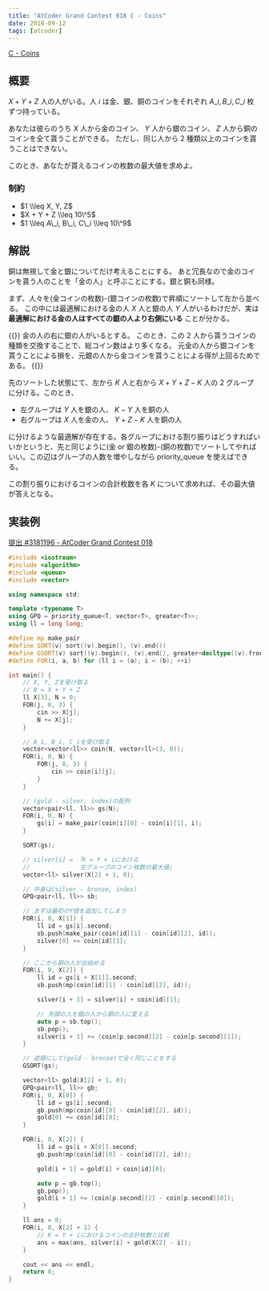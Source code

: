 ```yaml
---
title: "AtCoder Grand Contest 018 C - Coins"
date: 2018-09-12
tags: [atcoder]
---
```


[C - Coins](https://atcoder.jp/contests/agc018/tasks/agc018_c)

## 概要

$X + Y + Z$ 人の人がいる。人 $i$ は金、銀、銅のコインをそれぞれ $A\_i, B\_i, C\_i$ 枚ずつ持っている。

あなたは彼らのうち $X$ 人から金のコイン、 $Y$ 人から銀のコイン、 $Z$ 人から銅のコインを全て貰うことができる。
ただし、同じ人から 2 種類以上のコインを貰うことはできない。

このとき、あなたが貰えるコインの枚数の最大値を求めよ。

### 制約

- $1 \\leq X, Y, Z$
- $X + Y + Z \\leq 10\^5$
- $1 \\leq A\_i, B\_i, C\_i \\leq 10\^9$

## 解説

銅は無視して金と銀についてだけ考えることにする。
あと冗長なので金のコインを貰う人のことを「金の人」と呼ぶことにする。銀と銅も同様。

まず、人々を(金コインの枚数)-(銀コインの枚数)で昇順にソートして左から並べる。
この中には最適解における金の人 $X$ 人と銀の人 $Y$ 人がいるわけだが、実は **最適解における金の人はすべての銀の人より右側にいる** ことが分かる。

{{<collapse summary="証明">}}
金の人の右に銀の人がいるとする。
このとき、この 2 人から貰うコインの種類を交換することで、総コイン数はより多くなる。
元金の人から銀コインを貰うことによる損を、元銀の人から金コインを貰うことによる得が上回るためである。
{{</collapse>}}

先のソートした状態にて、左から $K$ 人と右から $X + Y + Z - K$ 人の 2 グループに分ける。このとき、

- 左グループは $Y$ 人を銀の人、 $K - Y$ 人を銅の人
- 右グループは $X$ 人を金の人、 $Y + Z - K$ 人を銅の人

に分けるような最適解が存在する。各グループにおける割り振りはどうすればいいかというと、先と同じように(金 or 銀の枚数)-(銅の枚数)でソートしてやればいい。この辺はグループの人数を増やしながら priority_queue を使えばできる。

この割り振りにおけるコインの合計枚数を各 $K$ について求めれば、その最大値が答えとなる。

## 実装例

[提出 #3181196 - AtCoder Grand Contest 018](https://atcoder.jp/contests/agc018/submissions/3181196)

```cpp
#include <iostream>
#include <algorithm>
#include <queue>
#include <vector>

using namespace std;

template <typename T>
using GPQ = priority_queue<T, vector<T>, greater<T>>;
using ll = long long;

#define mp make_pair
#define SORT(v) sort((v).begin(), (v).end())
#define GSORT(v) sort((v).begin(), (v).end(), greater<decltype((v).front())>())
#define FOR(i, a, b) for (ll i = (a); i < (b); ++i)

int main() {
    // X, Y, Zを受け取る
    // N = X + Y + Z
    ll X[3], N = 0;
    FOR(j, 0, 3) {
        cin >> X[j];
        N += X[j];
    }

    // A_i, B_i, C_iを受け取る
    vector<vector<ll>> coin(N, vector<ll>(3, 0));
    FOR(i, 0, N) {
        FOR(j, 0, 3) {
            cin >> coin[i][j];
        }
    }

    // (gold - silver, index)の配列
    vector<pair<ll, ll>> gs(N);
    FOR(i, 0, N) {
        gs[i] = make_pair(coin[i][0] - coin[i][1], i);
    }

    SORT(gs);

    // silver[i] = 「K = Y + iにおける
    //              左グループのコイン枚数の最大値」
    vector<ll> silver(X[2] + 1, 0);

    // 中身は(silver - bronze, index)
    GPQ<pair<ll, ll>> sb;

    // まずは最初のY個を追加してしまう
    FOR(i, 0, X[1]) {
        ll id = gs[i].second;
        sb.push(make_pair(coin[id][1] - coin[id][2], id));
        silver[0] += coin[id][1];
    }

    // ここから銅の人が出始める
    FOR(i, 0, X[2]) {
        ll id = gs[i + X[1]].second;
        sb.push(mp(coin[id][1] - coin[id][2], id));

        silver[i + 1] = silver[i] + coin[id][1];

        // 先頭の人を銀の人から銅の人に変える
        auto p = sb.top();
        sb.pop();
        silver[i + 1] += (coin[p.second][2] - coin[p.second][1]);
    }

    // 逆順にして(gold - bronze)で全く同じことをする
    GSORT(gs);

    vector<ll> gold(X[2] + 1, 0);
    GPQ<pair<ll, ll>> gb;
    FOR(i, 0, X[0]) {
        ll id = gs[i].second;
        gb.push(mp(coin[id][0] - coin[id][2], id));
        gold[0] += coin[id][0];
    }

    FOR(i, 0, X[2]) {
        ll id = gs[i + X[0]].second;
        gb.push(mp(coin[id][0] - coin[id][2], id));

        gold[i + 1] = gold[i] + coin[id][0];

        auto p = gb.top();
        gb.pop();
        gold[i + 1] += (coin[p.second][2] - coin[p.second][0]);
    }

    ll ans = 0;
    FOR(i, 0, X[2] + 1) {
        // K = Y + iにおけるコインの合計枚数と比較
        ans = max(ans, silver[i] + gold[X[2] - i]);
    }

    cout << ans << endl;
    return 0;
}
```

